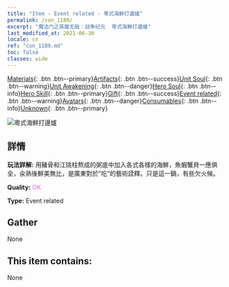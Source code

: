 ```yaml
---
title: "Item - Event related - 粵式海鮮打邊爐"
permalink: /con_1189/
excerpt: "魔法门之英雄无敌：战争纪元  粵式海鮮打邊爐"
last_modified_at: 2021-06-30
locale: cn
ref: "con_1189.md"
toc: false
classes: wide
---
```

 [Materials](/ItemsCN/){: .btn .btn--primary}[Artifacts](/ItemsCN/Artifacts/){: .btn .btn--success}[Unit Soul](/ItemsCN/UnitSoul/){: .btn .btn--warning}[Unit Awakening](/ItemsCN/UnitAwakening/){: .btn .btn--danger}[Hero Soul](/ItemsCN/HeroSoul/){: .btn .btn--info}[Hero Skill](/ItemsCN/HeroSkill/){: .btn .btn--primary}[Gift](/ItemsCN/Gift/){: .btn .btn--success}[Event related](/ItemsCN/Events/){: .btn .btn--warning}[Avatars](/ItemsCN/Avatars/){: .btn .btn--danger}[Consumables](/ItemsCN/Consumables/){: .btn .btn--info}[Unknown](/ItemsCN/Unknown/){: .btn .btn--primary}

 ![粵式海鮮打邊爐](/images/t/i_81512331.png)

## 詳情
 **玩法詳解:** 用豬骨和江珧柱熬成的粥底中加入各式各樣的海鮮，魚蝦蟹貝一應俱全，汆熟後鮮美無比，是廣東對於”吃“的藝術詮釋。只是這一鍋，有些欠火候。

 **Quality:** <span style="color: #DA70D6">OK</span>

 **Type:** Event related

## Gather

  None

## This item contains:

  None

